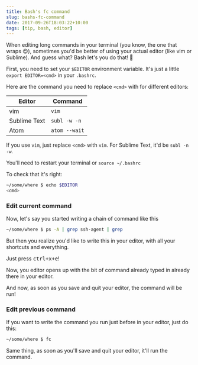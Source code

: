 ```yaml
---
title: Bash's fc command
slug: bashs-fc-command
date: 2017-09-26T18:03:22+10:00
tags: [tip, bash, editor]
---
```


When editing long commands in your terminal (you know, the one that wraps
:wink:), sometimes you'd be better of using your actual editor (like vim or
Sublime). And guess what? Bash let's you do that! :tada:<!--more-->


First, you need to set your `$EDITOR` environment variable. It's just a little
`export EDITOR=<cmd>` in your `.bashrc`.

Here are the command you need to replace `<cmd>` with for different editors:

| Editor       | Command       |
|--------------|---------------|
| vim          | `vim`         |
| Sublime Text | `subl -w -n`  |
| Atom         | `atom --wait` |

If you use `vim`, just replace `<cmd>` with `vim`. For Sublime Text, it'd be
`subl -n -w`.

You'll need to restart your terminal or `source ~/.bashrc`

To check that it's right:

```bash
~/some/where $ echo $EDITOR
<cmd>
```

### Edit current command

Now, let's say you started writing a chain of command like this

```bash
~/some/where $ ps -A | grep ssh-agent | grep 
```

But then you realize you'd like to write this in your editor, with all your
shortcuts and everything.

Just press <kbd>ctrl+x+e</kbd>!

Now, you editor opens up with the bit of command already typed in already there
in your editor.

And now, as soon as you save and quit your editor, the command will be run!

### Edit previous command

If you want to write the command you run just before in your editor, just do
this:

```bash
~/some/where $ fc
```

Same thing, as soon as you'll save and quit your editor, it'll run the command.
